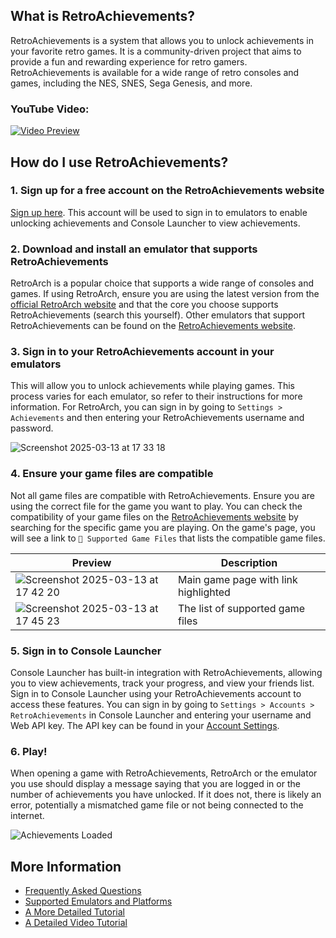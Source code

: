 ## What is RetroAchievements?

RetroAchievements is a system that allows you to unlock achievements in your favorite retro games. It is a community-driven project that aims to provide a fun and rewarding experience for retro gamers. RetroAchievements is available for a wide range of retro consoles and games, including the NES, SNES, Sega Genesis, and more.

### YouTube Video:
[![Video Preview](https://img.youtube.com/vi/g0hmYv6czs8/0.jpg)](https://www.youtube.com/watch?v=g0hmYv6czs8)

## How do I use RetroAchievements?

### 1. Sign up for a free account on the RetroAchievements website
[Sign up here](https://retroachievements.org/createaccount.php). This account will be used to sign in to emulators to enable unlocking achievements and Console Launcher to view achievements.

### 2. Download and install an emulator that supports RetroAchievements
RetroArch is a popular choice that supports a wide range of consoles and games. If using RetroArch, ensure you are using the latest version from the [official RetroArch website](https://retroarch.com/?page=platforms) and that the core you choose supports RetroAchievements (search this yourself). Other emulators that support RetroAchievements can be found on the [RetroAchievements website](https://retroachievements.org/download.php).

### 3. Sign in to your RetroAchievements account in your emulators
This will allow you to unlock achievements while playing games. This process varies for each emulator, so refer to their instructions for more information. For RetroArch, you can sign in by going to `Settings > Achievements` and then entering your RetroAchievements username and password.

![Screenshot 2025-03-13 at 17 33 18](https://github.com/user-attachments/assets/6eba7a57-fb14-4c76-ab66-2e4d908b5d78)

### 4. Ensure your game files are compatible
Not all game files are compatible with RetroAchievements. Ensure you are using the correct file for the game you want to play. You can check the compatibility of your game files on the [RetroAchievements website](https://retroachievements.org/gameList.php) by searching for the specific game you are playing. On the game's page, you will see a link to `💾 Supported Game Files` that lists the compatible game files.

| Preview | Description |
|---------|------------|
| ![Screenshot 2025-03-13 at 17 42 20](https://github.com/user-attachments/assets/6239a42f-fea1-4fb1-883d-f3bff5057ade) | Main game page with link highlighted |
| ![Screenshot 2025-03-13 at 17 45 23](https://github.com/user-attachments/assets/f82f2522-9a57-4c64-864b-9ec04c5cba15) | The list of supported game files |

### 5. Sign in to Console Launcher
Console Launcher has built-in integration with RetroAchievements, allowing you to view achievements, track your progress, and view your friends list. Sign in to Console Launcher using your RetroAchievements account to access these features. You can sign in by going to `Settings > Accounts > RetroAchievements` in Console Launcher and entering your username and Web API key. The API key can be found in your [Account Settings](https://retroachievements.org/settings).

### 6. Play!
When opening a game with RetroAchievements, RetroArch or the emulator you use should display a message saying that you are logged in or the number of achievements you have unlocked. If it does not, there is likely an error, potentially a mismatched game file or not being connected to the internet.

![Achievements Loaded](https://github.com/user-attachments/assets/3b00728f-ab9b-465c-a14f-4cbd6bcc9301)

## More Information

- [Frequently Asked Questions](https://docs.retroachievements.org/general/faq.html)
- [Supported Emulators and Platforms](https://retroachievements.org/download.php)
- [A More Detailed Tutorial](https://www.reddit.com/r/RetroAchievements/comments/1hwj9dq/so_you_want_to_earn_achievements_eh/?utm_source=share&utm_medium=web3x&utm_name=web3xcss&utm_term=1&utm_content=share_button)
- [A Detailed Video Tutorial](https://www.youtube.com/watch?v=CQbo19vPrdg)

